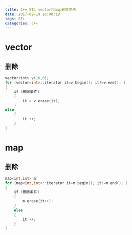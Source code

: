```yaml
---
title: C++ STL vector和map删除方法
date: 2017-09-14 16:00:18
tags: STL
categories: c++
---
```


# vector

<!-- more -->

## 删除

```c++
vector<int> v(10,0);
for (vector<int>::iterator it=v.begin(); it!=v.end(); )
{
    if (删除条件)
    {
        it = v.erase(it);
    }
else
    {
        it ++;
    }
}
```

# map

## 删除

```c++
map<int,int> m;
for (map<int,int>::iterator it=m.begin(); it!=m.end(); )
{
    if (删除条件)
    {
        m.erase(it++);
    }
    else
    {
        it ++;
    }
}
```
